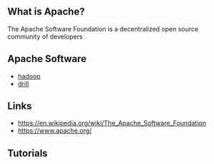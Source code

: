 ## What is Apache?
The Apache Software Foundation is a decentralized open source community of developers

## Apache Software
- [hadoop][1]
- [drill][1]

## Links
- https://en.wikipedia.org/wiki/The_Apache_Software_Foundation
- https://www.apache.org/

## Tutorials

<!-- Embedded links -->
[1]: https://github.com/nchristie/general_notes/blob/master/hadoop.md
